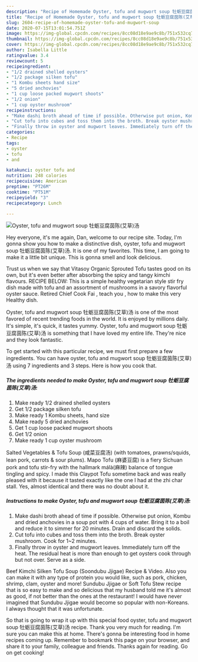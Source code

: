 ```yaml
---
description: "Recipe of Homemade Oyster, tofu and mugwort soup 牡蛎豆腐茵陈(艾草)汤"
title: "Recipe of Homemade Oyster, tofu and mugwort soup 牡蛎豆腐茵陈(艾草)汤"
slug: 2604-recipe-of-homemade-oyster-tofu-and-mugwort-soup
date: 2020-07-15T13:01:54.751Z
image: https://img-global.cpcdn.com/recipes/8cc08d18e9ae9c8b/751x532cq70/oyster-tofu-and-mugwort-soup-牡蛎豆腐茵陈艾草汤-recipe-main-photo.jpg
thumbnail: https://img-global.cpcdn.com/recipes/8cc08d18e9ae9c8b/751x532cq70/oyster-tofu-and-mugwort-soup-牡蛎豆腐茵陈艾草汤-recipe-main-photo.jpg
cover: https://img-global.cpcdn.com/recipes/8cc08d18e9ae9c8b/751x532cq70/oyster-tofu-and-mugwort-soup-牡蛎豆腐茵陈艾草汤-recipe-main-photo.jpg
author: Isabella Little
ratingvalue: 3.4
reviewcount: 5
recipeingredient:
- "1/2 drained shelled oysters"
- "1/2 package silken tofu"
- "1 Kombu sheets hand size"
- "5 dried anchovies"
- "1 cup loose packed mugwort shoots"
- "1/2 onion"
- "1 cup oyster mushroom"
recipeinstructions:
- "Make dashi broth ahead of time if possible. Otherwise put onion, Kombu and dried anchovies in a soup pot with 4 cups of water. Bring it to a boil and reduce it to simmer for 20 minutes. Drain and discard the solids."
- "Cut tofu into cubes and toss them into the broth. Break oyster mushroom. Cook for 1~2 minutes."
- "Finally throw in oyster and mugwort leaves. Immediately turn off the heat. The residual heat is more than enough to get oysters cook through but not over. Serve as a side."
categories:
- Recipe
tags:
- oyster
- tofu
- and

katakunci: oyster tofu and 
nutrition: 248 calories
recipecuisine: American
preptime: "PT26M"
cooktime: "PT51M"
recipeyield: "3"
recipecategory: Lunch

---
```



![Oyster, tofu and mugwort soup 牡蛎豆腐茵陈(艾草)汤](https://img-global.cpcdn.com/recipes/8cc08d18e9ae9c8b/751x532cq70/oyster-tofu-and-mugwort-soup-牡蛎豆腐茵陈艾草汤-recipe-main-photo.jpg)

Hey everyone, it's me again, Dan, welcome to our recipe site. Today, I'm gonna show you how to make a distinctive dish, oyster, tofu and mugwort soup 牡蛎豆腐茵陈(艾草)汤. It is one of my favorites. This time, I am going to make it a little bit unique. This is gonna smell and look delicious.

Trust us when we say that Vitasoy Organic Sprouted Tofu tastes good on its own, but it&#39;s even better after absorbing the spicy and tangy kimchi flavours. RECIPE BELOW: This is a simple healthy vegetarian style stir fry dish made with tofu and an assortment of mushrooms in a savory flavorful oyster sauce. Retired Chief Cook Fai , teach you , how to make this very Healthy dish.

Oyster, tofu and mugwort soup 牡蛎豆腐茵陈(艾草)汤 is one of the most favored of recent trending foods in the world. It is enjoyed by millions daily. It's simple, it's quick, it tastes yummy. Oyster, tofu and mugwort soup 牡蛎豆腐茵陈(艾草)汤 is something that I have loved my entire life. They're nice and they look fantastic.


To get started with this particular recipe, we must first prepare a few ingredients. You can have oyster, tofu and mugwort soup 牡蛎豆腐茵陈(艾草)汤 using 7 ingredients and 3 steps. Here is how you cook that.

<!--inarticleads1-->

##### The ingredients needed to make Oyster, tofu and mugwort soup 牡蛎豆腐茵陈(艾草)汤:

1. Make ready 1/2 drained shelled oysters
1. Get 1/2 package silken tofu
1. Make ready 1 Kombu sheets, hand size
1. Make ready 5 dried anchovies
1. Get 1 cup loose packed mugwort shoots
1. Get 1/2 onion
1. Make ready 1 cup oyster mushroom


Salted Vegetables &amp; Tofu Soup (咸菜豆腐汤) (with tomatoes, prawns/squids, lean pork, carrots &amp; sour plums). Mapo Tofu (麻婆豆腐) is a fiery Sichuan pork and tofu stir-fry with the hallmark málà(麻辣) balance of tongue tingling and spicy. I made this Claypot Tofu sometime back and was really pleased with it because it tasted exactly like the one I had at the zhi char stall. Yes, almost identical and there was no doubt about it. 

<!--inarticleads2-->

##### Instructions to make Oyster, tofu and mugwort soup 牡蛎豆腐茵陈(艾草)汤:

1. Make dashi broth ahead of time if possible. Otherwise put onion, Kombu and dried anchovies in a soup pot with 4 cups of water. Bring it to a boil and reduce it to simmer for 20 minutes. Drain and discard the solids.
1. Cut tofu into cubes and toss them into the broth. Break oyster mushroom. Cook for 1~2 minutes.
1. Finally throw in oyster and mugwort leaves. Immediately turn off the heat. The residual heat is more than enough to get oysters cook through but not over. Serve as a side.


Beef Kimchi Silken Tofu Soup (Soondubu Jjigae) Recipe &amp; Video. Also you can make it with any type of protein you would like, such as pork, chicken, shrimp, clam, oyster and more! Sundubu Jjigae or Soft Tofu Stew recipe that is so easy to make and so delicious that my husband told me it&#39;s almost as good, if not better than the ones at the restaurant! I would have never imagined that Sundubu Jjigae would become so popular with non-Koreans. I always thought that it was unfortunate. 

So that is going to wrap it up with this special food oyster, tofu and mugwort soup 牡蛎豆腐茵陈(艾草)汤 recipe. Thank you very much for reading. I'm sure you can make this at home. There's gonna be interesting food in home recipes coming up. Remember to bookmark this page on your browser, and share it to your family, colleague and friends. Thanks again for reading. Go on get cooking!
